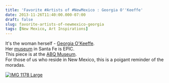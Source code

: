 ```yaml
---
title: 'Favorite #Artists of #NewMexico : Georgia O''Keeffe'
date: 2013-11-26T11:40:00.000-07:00
draft: false
slug: favorite-artists-of-newmexico-georgia
tags: [New Mexico, Art Inspirations]
---
```


It's the woman herself - [Georgia O'Keeffe](http://www.okeeffemuseum.org/art--exhibitions.html).  
Her [museum](http://www.okeeffemuseum.org/) in Santa Fe is EPIC.  
This piece is at the [ABQ Museum](http://www.cabq.gov/culturalservices/albuquerque-museum).  
For those of us who reside in New Mexico, this is a poigant reminder of the moradas.  
  
[![IMG 1178 Large](http://www.archinia.com/images/Blog_Pics/IMG_1178_Large.JPG)](http://www.okeeffemuseum.org/art--exhibitions.html)